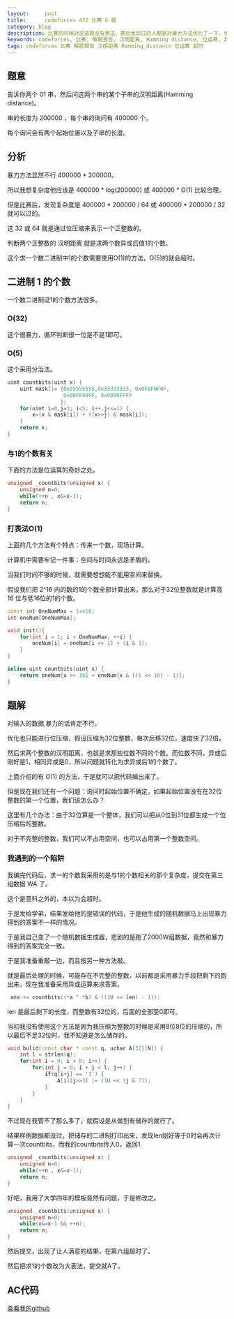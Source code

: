 ```yaml
---
layout:     post
title:      codeforces 472 比赛 G 题
category: blog
description: 比赛的时候对这道题没有想法，赛后发现过的人都是对暴力方法优化了一下，也就是快了64倍或32倍就可以过的，没想到考察的是常数优化。。。
keywords: codeforces, 比赛, 解题报告, 汉明距离, Hamming distance, 位运算, 超时
tags: codeforces 比赛 解题报告 汉明距离 Hamming_distance 位运算 超时
---
```



## 题意

告诉你两个 01 串，然后问这两个串的某个子串的汉明距离(Hamming distance)。

串的长度为 200000 ，每个串的询问有 400000 个。

每个询问会有两个起始位置以及子串的长度。

## 分析

暴力方法显然不行 400000 * 200000。

所以我想复杂度他应该是 400000 * log(200000) 或 400000 * O(1) 比较合理。

但是比赛后，发现复杂度是 400000 * 200000 / 64 或 400000 * 200000 / 32 就可以过的。

这 32 或 64 就是通过位压缩来表示一个正整数的。

判断两个正整数的 汉明距离 就是求两个数异或后值1的个数。

这个求一个数二进制中1的个数需要使用O(1)的方法，O(5)的就会超时。


## 二进制 1 的个数

一个数二进制证1的个数方法很多。

### O(32)

这个很暴力，循环判断很一位是不是1即可。

### O(5)

这个采用分治法。


```cpp
uint countbits(uint x) {
    uint mask[]= {0x55555555,0x33333333, 0x0F0F0F0F,
                  0x00FF00FF, 0x0000FFFF
                 };
    for(uint i=0,j=1; i<5; i++,j<<=1) {
        x=(x & mask[i]) + ((x>>j) & mask[i]);
    }
    return x;
}
```

### 与1的个数有关

下面的方法是位运算的奇妙之处。

```cpp
unsigned _countbits(unsigned x) {
    unsigned n=0;
    while(++n , x&=x-1);
    return n;
}
```

### 打表法O(1)

上面的几个方法有个特点：传来一个数，现场计算。

计算机中需要牢记一件事：空间与时间永远是矛盾的。

当我们时间不够的时候，就需要想想能不能用空间来替换。

假设我们把 2^16 内的数的1的个数全部计算出来，那么对于32位整数就是计算高 16 位与低16位的1的个数。

```cpp
const int OneNumMax = 1<<16;
int oneNum[OneNumMax];

void init(){
	for(int i = 1; i < OneNumMax; ++i) {
		oneNum[i] = oneNum[i >> 1] + (i & 1);
	}
}

inline uint countbits(uint x) {
    return oneNum[x >> 16] + oneNum[x & ((1 << 16) - 1)];
}
```
## 题解

对输入的数据,暴力的话肯定不行。

优化也只能进行位压缩，假设压缩为32位整数，每次后移32位，速度快了32倍。

然后求两个整数的汉明距离，也就是求那些位数不同的个数。而位数不同，异或后刚好是1，相同异或是0，所以问题就转化为求异或后1的个数了。

上面介绍的有 O(1) 的方法，于是就可以把代码编出来了。

但是现在我们还有一个问题：询问时起始位置不确定，如果起始位置没有在32位整数的第一个位置，我们该怎么办？

这里有几个办法：由于32位算是一个整体，我们可以把从0位到31位都生成一个位压缩后的整数。

对于不完整的整数，我们可以不占用空间，也可以占用第一个整数空间。


### 我遇到的一个陷阱

我编完代码后，求一的个数我采用的是与1的个数相关的那个复杂度，提交在第三组数据 WA 了。

这个是意料之外的，本以为会超时。

于是发给学弟，结果发给他的是错误的代码，于是他生成的随机数据马上出现暴力得到的答案不一样的情况。

于是我自己变了一个随机数据生成器，悲剧的是跑了2000W组数据，竟然和暴力得到的答案完全一致。

于是我准备重敲一边，而且按另一种方法敲。

就是最后处理的时候，可能存在不完整的整数，以前都是采用暴力手段把剩下的跑出来，现在我准备采用异或运算来求答案。	

```cpp
 ans += countbits((*a ^ *b) & ((1U << len) - 1));
```

len 是最后剩下的长度，而整数有32位的，后面的全部至0即可。

当初我没有使用这个方法是因为我压缩为整数的时候是采用8位8位的压缩的，所以最后不足32位时，我不知道是怎么储存的。

```cpp
void bulid(const char * const q, uchar A[32][N]) {
    int l = strlen(q);
    for(int i = 0; i < 8; i++) {
        for(int j = 0; i + j < l; j++) {
            if(q[i+j] == '1') {
                A[i][j>>3] |= (1U << (j & 7));
            }
        }
    }
}
```

不过现在我管不了那么多了，就假设是从做到有储存的就行了。

结果样例数据都没过，把储存的二进制打印出来，发现len刚好等于0时会再次计算一次countbits，而我的countbits传入0，返回1.

```cpp
unsigned _countbits(unsigned x) {
    unsigned n=0;
    while(++n , x&=x-1);
    return n;
}
```

好吧，我用了大学四年的模板竟然有问题，于是修改之。

```cpp
unsigned _countbits(unsigned x) {
    unsigned n=0;
    while(x&=x-1 && ++n);
    return n;
}
```

然后提交，出现了让人满意的结果，在第六组超时了。

然后把求1的个数改为大表法，提交就A了。


## AC代码

[查看我的github][codeforces-472G]

[codeforces-472G]: https://github.com/tiankonguse/ACM/blob/master/codeforces/472G.cpp


